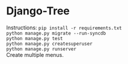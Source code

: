 # Django-Tree
Instructions: 
```pip install -r requirements.txt```   
```python manage.py migrate --run-syncdb```  
```python manage.py test```  
```python manage.py createsuperuser```  
```python manage.py runserver```  
Create multiple menus. 
